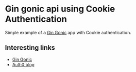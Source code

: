 # Gin gonic api using Cookie Authentication

Simple example of a [Gin Gonic](https://github.com/gin-gonic/gin) app with Cookie authentication.


## Interesting links
- [Gin Gonic](https://github.com/gin-gonic/gin)
- [Auth0 blog](https://auth0.com/blog/refresh-tokens-what-are-they-and-when-to-use-them/#What-Is-a-Refresh-Token-)